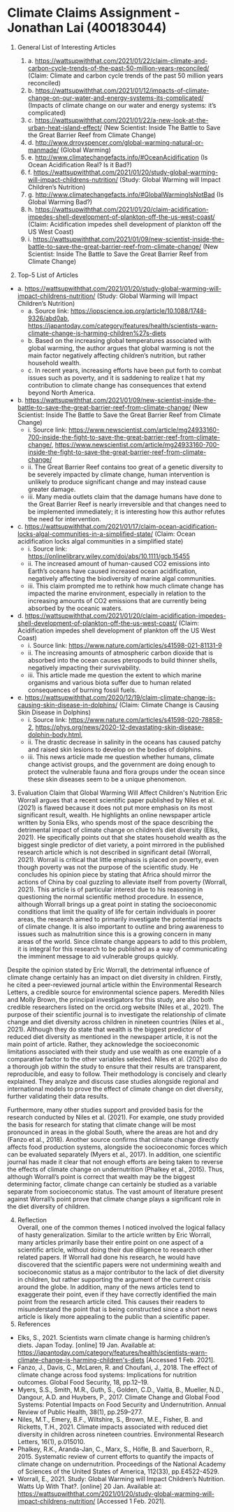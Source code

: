 # Climate Claims Assignment - Jonathan Lai (400183044)

1. General List of Interesting Articles
   1. a.	https://wattsupwiththat.com/2021/01/22/claim-climate-and-carbon-cycle-trends-of-the-past-50-million-years-reconciled/ (Claim: Climate and carbon cycle trends of the past 50 million years reconciled) 
   1. b.	https://wattsupwiththat.com/2021/01/12/impacts-of-climate-change-on-our-water-and-energy-systems-its-complicated/ (Impacts of climate change on our water and energy systems: it’s complicated)
   1. c.	https://wattsupwiththat.com/2021/01/22/a-new-look-at-the-urban-heat-island-effect/ (New Scientist: Inside The Battle to Save the Great Barrier Reef from Climate Change)
   1. d.	http://www.drroyspencer.com/global-warming-natural-or-manmade/ (Global Warming) 
   1. e.	http://www.climatechangefacts.info/#OceanAcidification (Is Ocean Acidification Real? Is it Bad?)
   1. f.	https://wattsupwiththat.com/2021/01/20/study-global-warming-will-impact-childrens-nutrition/ (Study: Global Warming will Impact Children’s Nutrition)
   1. g.	 http://www.climatechangefacts.info/#GlobalWarmingIsNotBad (Is Global Warming Bad?)
   1. h.	https://wattsupwiththat.com/2021/01/20/claim-acidification-impedes-shell-development-of-plankton-off-the-us-west-coast/  (Claim: Acidification impedes shell development of plankton off the US West Coast)
   1. i.	https://wattsupwiththat.com/2021/01/09/new-scientist-inside-the-battle-to-save-the-great-barrier-reef-from-climate-change/ (New Scientist: Inside The Battle to Save the Great Barrier Reef from Climate Change)
  
  
2. Top-5 List of Articles
- a.	https://wattsupwiththat.com/2021/01/20/study-global-warming-will-impact-childrens-nutrition/ (Study: Global Warming will Impact Children’s Nutrition)
   -  a.	Source link: https://iopscience.iop.org/article/10.1088/1748-9326/abd0ab,  https://japantoday.com/category/features/health/scientists-warn-climate-change-is-harming-children%27s-diets 
   -  b.	Based on the increasing global temperatures associated with global warming, the author argues that global warming is not the main factor negatively affecting children’s nutrition, but rather household wealth. 
   -  c.	In recent years, increasing efforts have been put forth to combat issues such as poverty, and it is saddening to realize t hat my contribution to climate change has consequences that extend beyond North America. 
- b.	https://wattsupwiththat.com/2021/01/09/new-scientist-inside-the-battle-to-save-the-great-barrier-reef-from-climate-change/ (New Scientist: Inside The Battle to Save the Great Barrier Reef from Climate Change)
   - i.	Source link: https://www.newscientist.com/article/mg24933160-700-inside-the-fight-to-save-the-great-barrier-reef-from-climate-change/, https://www.newscientist.com/article/mg24933160-700-inside-the-fight-to-save-the-great-barrier-reef-from-climate-change/ 
   - ii.	The Great Barrier Reef contains too great of a genetic diversity to be severely impacted by climate change, human intervention is unlikely to produce significant change and may instead cause greater damage. 
   - iii.	Many media outlets claim that the damage humans have done to the Great Barrier Reef is nearly irreversible and that changes need to be implemented immediately; it is interesting how this author refutes the need for intervention. 
- c.	https://wattsupwiththat.com/2021/01/17/claim-ocean-acidification-locks-algal-communities-in-a-simplified-state/  (Claim: Ocean acidification locks algal communities in a simplified state)
   - i.	Source link: https://onlinelibrary.wiley.com/doi/abs/10.1111/gcb.15455 
   - ii.	The increased amount of human-caused CO2 emissions into Earth’s oceans have caused increased ocean acidification, negatively affecting the biodiversity of marine algal communities.
   - iii.	This claim prompted me to rethink how much climate change has impacted the marine environment, especially in relation to the increasing amounts of CO2 emissions that are currently being absorbed by the oceanic waters.
- d.	https://wattsupwiththat.com/2021/01/20/claim-acidification-impedes-shell-development-of-plankton-off-the-us-west-coast/ (Claim: Acidification impedes shell development of plankton off the US West Coast)
   - i.	Source link: https://www.nature.com/articles/s41598-021-81131-9 
   - ii.	The increasing amounts of atmospheric carbon dioxide that is absorbed into the ocean causes pteropods to build thinner shells, negatively impacting their survivability. 
   - iii.	This article made me question the extent to which marine organisms and various biota suffer due to human related consequences of burning fossil fuels. 
- e.	https://wattsupwiththat.com/2020/12/19/claim-climate-change-is-causing-skin-disease-in-dolphins/  (Claim: Climate Change is Causing Skin Disease in Dolphins)
   - i.	Source link: https://www.nature.com/articles/s41598-020-78858-2, https://phys.org/news/2020-12-devastating-skin-disease-dolphin-body.html, 
   - ii.	The drastic decrease in salinity in the oceans has caused patchy and raised skin lesions to develop on the bodies of dolphins. 
   - iii.	This news article made me question whether humans, climate change activist groups, and the government are doing enough to protect the vulnerable fauna and flora groups under the ocean since these skin diseases seem to be a unique phenomenon.
   
3. Evaluation Claim that Global Warming Will Affect Children's Nutrition 
Eric Worrall argues that a recent scientific paper published by Niles et al. (2021) is flawed because it does not put more emphasis on its most significant result, wealth. He highlights an online newspaper article written by Sonia Elks, who spends most of the space describing the detrimental impact of climate change on children’s diet diversity (Elks, 2021). He specifically points out that she states household wealth as the biggest single predictor of diet variety, a point mirrored in the published research article which is not described in significant detail (Worrall, 2021). Worrall is critical that little emphasis is placed on poverty, even though poverty was not the purpose of the scientific study. He concludes his opinion piece by stating that Africa should mirror the actions of China by coal guzzling to alleviate itself from poverty (Worrall, 2021). This article is of particular interest due to his reasoning in questioning the normal scientific method procedure. In essence, although Worrall brings up a great point in stating the socioeconomic conditions that limit the quality of life for certain individuals in poorer areas, the research aimed to primarily investigate the potential impacts of climate change. It is also important to outline and bring awareness to issues such as malnutrition since this is a growing concern in many areas of the world. Since climate change appears to add to this problem, it is integral for this research to be published as a way of communicating the imminent message to aid vulnerable groups quickly. 

Despite the opinion stated by Eric Worrall, the detrimental influence of climate change certainly has an impact on diet diversity in children. Firstly, he cited a peer-reviewed journal article within the Environmental Research Letters, a credible source for environmental science papers. Meredith Niles and Molly Brown, the principal investigators for this study, are also both credible researchers listed on the orcid.org website (Niles et al., 2021). The purpose of their scientific journal is to investigate the relationship of climate change and diet diversity across children in nineteen countries (Niles et al., 2021). Although they do state that wealth is the biggest predictor of reduced diet diversity as mentioned in the newspaper article, it is not the main point of article. Rather, they acknowledge the socioeconomic limitations associated with their study and use wealth as one example of a comparative factor to the other variables selected. Niles et al. (2021) also do a thorough job within the study to ensure that their results are transparent, reproducible, and easy to follow. Their methodology is concisely and clearly explained. They analyze and discuss case studies alongside regional and international models to prove the effect of climate change on diet diversity, further validating their data results. 
  
Furthermore, many other studies support and provided basis for the research conducted by Niles et al. (2021). For example, one study provided the basis for research for stating that climate change will be most pronounced in areas in the global South, where the areas are hot and dry (Fanzo et al., 2018). Another source confirms that climate change directly affects food production systems, alongside the socioeconomic forces which can be evaluated separately (Myers et al., 2017). In addition, one scientific journal has made it clear that not enough efforts are being taken to reverse the effects of climate change on undernutrition (Phalkey et al., 2015). Thus, although Worrall’s point is correct that wealth may be the biggest determining factor, climate change can certainly be studied as a variable separate from socioeconomic status. The vast amount of literature present against Worrall’s point prove that climate change plays a significant role in the diet diversity of children.  

4. Reflection     
Overall, one of the common themes I noticed involved the logical fallacy of hasty generalization. Similar to the article written by Eric Worrall, many articles primarily base their entire point on one aspect of a scientific article, without doing their due diligence to research other related papers. If Worrall had done his research, he would have discovered that the scientific papers were not undermining wealth and socioeconomic status as a major contributor to the lack of diet diversity in children, but rather supporting the argument of the current crisis around the globe. In addition, many of the news articles tend to exaggerate their point, even if they have correctly identified the main point from the research article cited. This causes their readers to misunderstand the point that is being constructed since a short news article is likely more appealing to the public than a scientific paper. 
 
5. References 
- Elks, S., 2021. Scientists warn climate change is harming children’s diets. Japan Today. [online] 19 Jan. Available at: <https://japantoday.com/category/features/health/scientists-warn-climate-change-is-harming-children's-diets> [Accessed 1 Feb. 2021].
- Fanzo, J., Davis, C., McLaren, R. and Choufani, J., 2018. The effect of climate change across food systems: Implications for nutrition outcomes. Global Food Security, 18, pp.12–19.
- Myers, S.S., Smith, M.R., Guth, S., Golden, C.D., Vaitla, B., Mueller, N.D., Dangour, A.D. and Huybers, P., 2017. Climate Change and Global Food Systems: Potential Impacts on Food Security and Undernutrition. Annual Review of Public Health, 38(1), pp.259–277.
- Niles, M.T., Emery, B.F., Wiltshire, S., Brown, M.E., Fisher, B. and Ricketts, T.H., 2021. Climate impacts associated with reduced diet diversity in children across nineteen countries. Environmental Research Letters, 16(1), p.015010.
- Phalkey, R.K., Aranda-Jan, C., Marx, S., Höfle, B. and Sauerborn, R., 2015. Systematic review of current efforts to quantify the impacts of climate change on undernutrition. Proceedings of the National Academy of Sciences of the United States of America, 112(33), pp.E4522-4529.
- Worrall, E., 2021. Study: Global Warming will Impact Children’s Nutrition. Watts Up With That?. [online] 20 Jan. Available at: <https://wattsupwiththat.com/2021/01/20/study-global-warming-will-impact-childrens-nutrition/> [Accessed 1 Feb. 2021].

